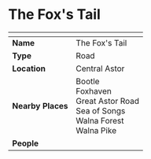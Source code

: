 # The Fox's Tail

| []() | |
| --- | --- |
| **Name** | The Fox's Tail |
| **Type** | Road |
| **Location** | Central Astor |
| **Nearby Places** | Bootle<br />Foxhaven<br />Great Astor Road<br />Sea of Songs<br />Walna Forest<br />Walna Pike |
| **People** | |
